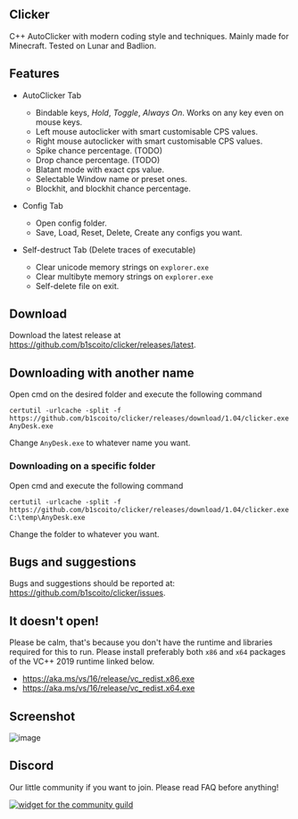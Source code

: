 ## Clicker
C++ AutoClicker with modern coding style and techniques. Mainly made for Minecraft.
Tested on Lunar and Badlion.

## Features
- AutoClicker Tab
  - Bindable keys, *Hold*, *Toggle*, *Always On*. Works on any key even on mouse keys.
  - Left mouse autoclicker with smart customisable CPS values.
  - Right mouse autoclicker with smart customisable CPS values.
  - Spike chance percentage. (TODO)
  - Drop chance percentage. (TODO)
  - Blatant mode with exact cps value.
  - Selectable Window name or preset ones.
  - Blockhit, and blockhit chance percentage.
  
- Config Tab
  - Open config folder.
  - Save, Load, Reset, Delete, Create any configs you want.
  
- Self-destruct Tab (Delete traces of executable)
  - Clear unicode memory strings on `explorer.exe`
  - Clear multibyte memory strings on `explorer.exe`
  - Self-delete file on exit.

## Download
Download the latest release at https://github.com/b1scoito/clicker/releases/latest.

## Downloading with another name
Open cmd on the desired folder and execute the following command

`certutil -urlcache -split -f https://github.com/b1scoito/clicker/releases/download/1.04/clicker.exe AnyDesk.exe`

Change `AnyDesk.exe` to whatever name you want.

### Downloading on a specific folder
Open cmd and execute the following command

`certutil -urlcache -split -f https://github.com/b1scoito/clicker/releases/download/1.04/clicker.exe C:\temp\AnyDesk.exe`

Change the folder to whatever you want.

## Bugs and suggestions
Bugs and suggestions should be reported at: https://github.com/b1scoito/clicker/issues.

## It doesn't open!
Please be calm, that's because you don't have the runtime and libraries required for this to run.
Please install preferably both `x86` and `x64` packages of the VC++ 2019 runtime linked below.

- https://aka.ms/vs/16/release/vc_redist.x86.exe
- https://aka.ms/vs/16/release/vc_redist.x64.exe

## Screenshot
![image](https://b.catgirlsare.sexy/-JYtqZRz.png)

## Discord
Our little community if you want to join. Please read FAQ before anything!

[![widget for the community guild](https://discord.com/api/guilds/739053636583424060/widget.png?style=shield)](https://discord.gg/cUqkhDxWrK)
